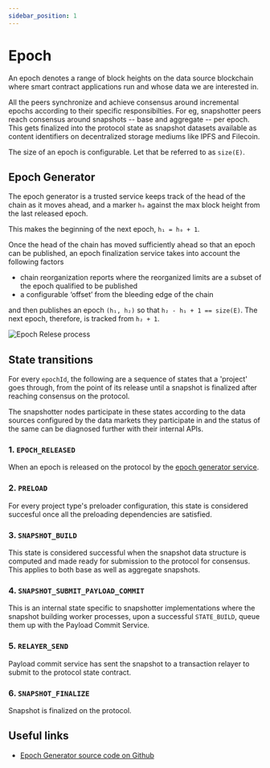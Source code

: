 ```yaml
---
sidebar_position: 1
---
```


# Epoch

An epoch denotes a range of block heights on the data source blockchain where smart contract applications run and whose data we are interested in.

All the peers synchronize and achieve consensus around incremental epochs according to their specific responsibilties. For eg, snapshotter peers reach consensus around snapshots -- base and aggregate -- per epoch. This gets finalized into the protocol state as snapshot datasets available as content identifiers on decentralized storage mediums like IPFS and Filecoin. 

The size of an epoch is configurable. Let that be referred to as `size(E)`.

## Epoch Generator

The epoch generator is a trusted service keeps track of the head of the chain as it moves ahead, and a marker `h₀` against the max block height from the last released epoch. 

This makes the beginning of the next epoch, `h₁ = h₀ + 1`.

Once the head of the chain has moved sufficiently ahead so that an epoch can be published, an epoch finalization service takes into account the following factors

* chain reorganization reports where the reorganized limits are a subset of the epoch qualified to be published
* a configurable ‘offset’ from the bleeding edge of the chain

and then publishes an epoch `(h₁, h₂)` so that `h₂ - h₁ + 1 == size(E)`. The next epoch, therefore, is tracked from `h₂ + 1`.

![Epoch Relese process](https://raw.githubusercontent.com/PowerLoom/onchain-consensus/phase2/docs/images/epoch_generator.png)

## State transitions

For every `epochId`, the following are a sequence of states that a 'project' goes through, from the point of its release until a snapshot is finalized after reaching consensus on the protocol.

The snapshotter nodes participate in these states according to the data sources configured by the data markets they participate in and the status of the same can be diagnosed further with their internal APIs. 

### 1. `EPOCH_RELEASED`

When an epoch is released on the protocol by the [epoch generator service](#epoch-generator).

### 2. `PRELOAD`

For every project type's preloader configuration, this state is considered succesful once all the preloading dependencies are satisfied.

### 3. `SNAPSHOT_BUILD`

This state is considered successful when the snapshot data structure is computed and made ready for submission to the protocol for consensus. This applies to both base as well as aggregate snapshots.

### 4. `SNAPSHOT_SUBMIT_PAYLOAD_COMMIT`

This is an internal state specific to snapshotter implementations where the snapshot building worker processes, upon a successful `STATE_BUILD`, queue them up with the Payload Commit Service. 

### 5. `RELAYER_SEND`

Payload commit service has sent the snapshot to a transaction relayer to submit to the protocol state contract.

### 6. `SNAPSHOT_FINALIZE`

Snapshot is finalized on the protocol.

## Useful links

* [Epoch Generator source code on Github](https://github.com/PowerLoom/onchain-consensus/blob/63d09aa9ab1d98a2fed55e05b7760c12692fea83/epoch_generator.py)